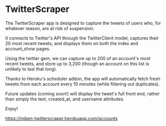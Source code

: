 # TwitterScraper

The TwitterScraper app is designed to capture the tweets of users who, for whatever reason, are at risk of suspension.

 It connects to Twitter's API through the TwitterClient model, captures their 20 most recent tweets, and displays them on both the index and account_show pages.

 Using the twitter gem, we can capture up to 200 of an account's most recent tweets, and store up to 3,200 (though an account on this list is unlikely to last that long).

 Thanks to Heroku's scheduler addon, the app will automatically fetch fresh tweets from each account every 10 minutes (while filtering out duplicates).

 Future updates (coming soon!) will display the tweet's full front end, rather than simply the text, created_at, and username attributes.

Enjoy!

https://miken-twitterscraper.herokuapp.com/accounts
